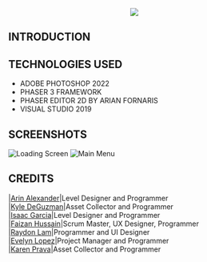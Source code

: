 <p align="center">
  <img src="https://github.com/faizan12123/Climate-Saver/blob/main/README/LOGO-VERSION5.png"/>
</p>  

## INTRODUCTION  
## TECHNOLOGIES USED
- ADOBE PHOTOSHOP 2022  
- PHASER 3 FRAMEWORK  
- PHASER EDITOR 2D BY ARIAN FORNARIS  
- VISUAL STUDIO 2019
## SCREENSHOTS
![Loading Screen](https://github.com/faizan12123/Climate-Saver/blob/feature-main-menu/README/screenshot-loadingscene-version1-fs.png)
![Main Menu](https://github.com/faizan12123/Climate-Saver/blob/feature-main-menu/README/screenshot-mainmenu-version2-fs.png)

## CREDITS

|[Arin Alexander](https://github.com/arialexa9)|Level Designer and Programmer  
|[Kyle DeGuzman](https://github.com/kyledeguzmanx)|Asset Collector and Programmer  
|[Isaac Garcia](https://github.com/isaacmg00)|Level Designer and Programmer  
|[Faizan Hussain](https://github.com/faizan12123)|Scrum Master, UX Designer, Programmer  
|[Raydon Lam](https://github.com/itzraytothedon)|Programmer and UI Designer  
|[Evelyn Lopez](https://github.com/eve-19)|Project Manager and Programmer  
|[Karen Prava](https://github.com/karenprava)|Asset Collector and Programmer  
